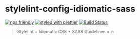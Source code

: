 # stylelint-config-idiomatic-sass

[![nps friendly](https://img.shields.io/badge/nps-friendly-blue.svg)](https://github.com/kentcdodds/nps)
[![styled with prettier](https://img.shields.io/badge/styled_with-prettier-ff69b4.svg)](https://github.com/prettier/prettier)
[![Build Status](https://travis-ci.org/Digznav/stylelint-config-idiomatic-sass.svg?branch=v0.1.0)](https://travis-ci.org/Digznav/stylelint-config-idiomatic-sass)

> Stylelint + Idiomatic CSS + SASS Guidelines = 🔥
